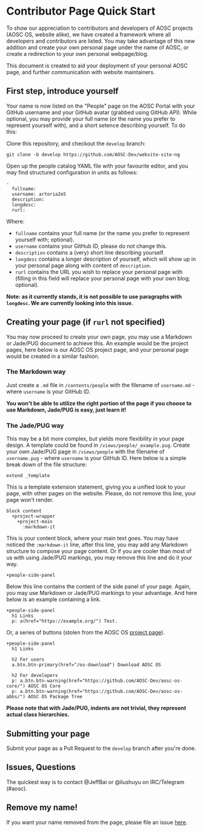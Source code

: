 Contributor Page Quick Start
============================

To show our appreciation to contributors and developers of AOSC projects
(AOSC OS, website alike), we have created a framework where all developers and
contributors are listed. You may take advantage of this new addition and create
your own personal page under the name of AOSC, or create a redirection to your
own personal webpage/blog.

This document is created to aid your deployment of your personal AOSC page, and
further communication with website maintainers.

First step, introduce yourself
------------------------------

Your name is now listed on the "People" page on the AOSC Portal with your GitHub
username and your GitHub avatar (grabbed using GitHub API). While optional,
you may provide your full name (or the name you prefer to represent yourself
with), and a short setence describing yourself. To do this:

Clone this repository, and checkout the `develop` branch:

```
git clone -b develop https://github.com/AOSC-Dev/website-site-ng
```

Open up the people catalog YAML file with your favourite editor, and you may
find structured configuration in units as follows:

```
-
  fullname:
  username: artoria2e5
  description:
  longdesc:
  rurl:
```

Where:

 - `fullname` contains your full name (or the name you prefer to represent
 yourself with; optional).
 - `username` contains your GitHub ID, please do not change this.
 - `description` contains a (very) short line describing yourself.
 - `longdesc` contains a longer description of yourself, which will show up in
 your personal page along with content of `description`.
 - `rurl` contains the URL you wish to replace your personal page with (filling
 in this field will replace your personal page with your own blog; optional).

**Note: as it currently stands, it is not possible to use paragraphs with
`longdesc`. We are currently looking into this issue.**

Creating your page (if `rurl` not specified)
--------------------------------------------

You may now proceed to create your own page, you may use a Markdown or Jade/PUG
document to achieve this. An example would be the project pages, here below is
our AOSC OS project page, and your personal page would be created in a similar
fashion.

### The Markdown way

Just create a `.md` file in `/contents/people` with the filename of
`username.md` - where `username` is your GitHub ID.

**You won't be able to utilize the right portion of the page if you choose to
use Markdown, Jade/PUG is easy, just learn it!**

### The Jade/PUG way

This may be a bit more complex, but yields more flexibility in your page design.
A template could be found in `/views/people/_example.pug`. Create your own
Jade/PUG page in `/views/people` with the filename of `username.pug` - where
`username` is your GitHub ID. Here below is a simple break down of the file
structure:

```
extend _template
```

This is a template extension statement, giving you a unified look to your page,
with other pages on the website. Please, do not remove this line, your page
won't render.

```
block content
  +project-wrapper
    +project-main
      :markdown-it
```

This is your content block, where your main text goes. You may have noticed the
`:markdown-it` line, after this line, you may add any Markdown structure to
compose your page content. Or if you are cooler than most of us with using
Jade/PUG markings, you may remove this line and do it your way.

```
+people-side-panel
```

Below this line contains the content of the side panel of your page. Again,
you may use Markdown or Jade/PUG markings to your advantage. And here below is
an example containing a link.

```
+people-side-panel
  h1 Links
  p: a(href="https://example.org/") Test.
```

Or, a series of buttons (stolen from the AOSC OS [project page](https://aosc.io/projects/aosc-os)).

```
+people-side-panel
  h1 Links

  h2 For users
  a.btn.btn-primary(href="/os-download") Download AOSC OS

  h2 For developers
  p: a.btn.btn-warning(href="https://github.com/AOSC-Dev/aosc-os-core/") AOSC OS Core
  p: a.btn.btn-warning(href="https://github.com/AOSC-Dev/aosc-os-abbs/") AOSC OS Package Tree
```

**Please note that with Jade/PUG, indents are not trivial, they represent
actual class hierarchies.**

Submitting your page
--------------------

Submit your page as a Pull Request to the `develop` branch after you're done.

Issues, Questions
-----------------

The quickest way is to contact @JeffBai or @liushuyu on IRC/Telegram (#aosc).

Remove my name!
---------------

If you want your name removed from the page, please file an issue [here](https://github.com/AOSC-Dev/website-site-ng/issues).
